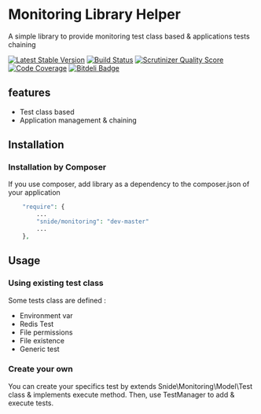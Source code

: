 Monitoring Library Helper
==========================

A simple library to provide monitoring test class based & applications tests chaining

[![Latest Stable Version](https://poser.pugx.org/snide/monitoring/v/stable.png)](https://packagist.org/packages/snide/monitoring)
[![Build Status](https://travis-ci.org/pdenis/monitoring.png?branch=master)](https://travis-ci.org/pdenis/monitoring)
[![Scrutinizer Quality Score](https://scrutinizer-ci.com/g/pdenis/monitoring/badges/quality-score.png?s=32b09705adb0d6cd681eb4daa1d8ddac296cf5ec)](https://scrutinizer-ci.com/g/pdenis/monitoring/)
[![Code Coverage](https://scrutinizer-ci.com/g/pdenis/monitoring/badges/coverage.png?s=3bc16fd5b3b5c52e7e36d1ee4a2cfa0780269c43)](https://scrutinizer-ci.com/g/pdenis/monitoring/)
[![Bitdeli Badge](https://d2weczhvl823v0.cloudfront.net/pdenis/monitoring/trend.png)](https://bitdeli.com/free "Bitdeli Badge")

## features
* Test class based
* Application management & chaining

## Installation

### Installation by Composer

If you use composer, add library as a dependency to the composer.json of your application

```php
    "require": {
        ...
        "snide/monitoring": "dev-master"
        ...
    },

```
## Usage

### Using existing test class

Some tests class are defined :

* Environment var
* Redis Test
* File permissions
* File existence
* Generic test

### Create your own

You can create your specifics test by extends Snide\Monitoring\Model\Test class & implements execute method.
Then, use TestManager to add & execute tests.

